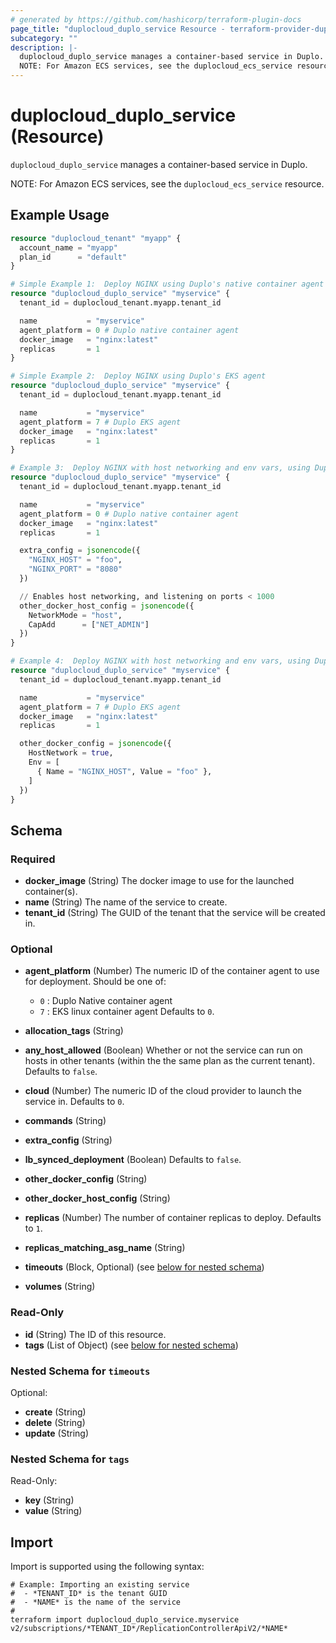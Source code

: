 ```yaml
---
# generated by https://github.com/hashicorp/terraform-plugin-docs
page_title: "duplocloud_duplo_service Resource - terraform-provider-duplocloud"
subcategory: ""
description: |-
  duplocloud_duplo_service manages a container-based service in Duplo.
  NOTE: For Amazon ECS services, see the duplocloud_ecs_service resource.
---
```


# duplocloud_duplo_service (Resource)

`duplocloud_duplo_service` manages a container-based service in Duplo.

NOTE: For Amazon ECS services, see the `duplocloud_ecs_service` resource.

## Example Usage

```terraform
resource "duplocloud_tenant" "myapp" {
  account_name = "myapp"
  plan_id      = "default"
}

# Simple Example 1:  Deploy NGINX using Duplo's native container agent
resource "duplocloud_duplo_service" "myservice" {
  tenant_id = duplocloud_tenant.myapp.tenant_id

  name           = "myservice"
  agent_platform = 0 # Duplo native container agent
  docker_image   = "nginx:latest"
  replicas       = 1
}

# Simple Example 2:  Deploy NGINX using Duplo's EKS agent
resource "duplocloud_duplo_service" "myservice" {
  tenant_id = duplocloud_tenant.myapp.tenant_id

  name           = "myservice"
  agent_platform = 7 # Duplo EKS agent
  docker_image   = "nginx:latest"
  replicas       = 1
}

# Example 3:  Deploy NGINX with host networking and env vars, using Duplo's native container agent
resource "duplocloud_duplo_service" "myservice" {
  tenant_id = duplocloud_tenant.myapp.tenant_id

  name           = "myservice"
  agent_platform = 0 # Duplo native container agent
  docker_image   = "nginx:latest"
  replicas       = 1

  extra_config = jsonencode({
    "NGINX_HOST" = "foo",
    "NGINX_PORT" = "8080"
  })

  // Enables host networking, and listening on ports < 1000
  other_docker_host_config = jsonencode({
    NetworkMode = "host",
    CapAdd      = ["NET_ADMIN"]
  })
}

# Example 4:  Deploy NGINX with host networking and env vars, using Duplo's EKS agent
resource "duplocloud_duplo_service" "myservice" {
  tenant_id = duplocloud_tenant.myapp.tenant_id

  name           = "myservice"
  agent_platform = 7 # Duplo EKS agent
  docker_image   = "nginx:latest"
  replicas       = 1

  other_docker_config = jsonencode({
    HostNetwork = true,
    Env = [
      { Name = "NGINX_HOST", Value = "foo" },
    ]
  })
}
```

<!-- schema generated by tfplugindocs -->
## Schema

### Required

- **docker_image** (String) The docker image to use for the launched container(s).
- **name** (String) The name of the service to create.
- **tenant_id** (String) The GUID of the tenant that the service will be created in.

### Optional

- **agent_platform** (Number) The numeric ID of the container agent to use for deployment.
Should be one of:

   - `0` : Duplo Native container agent
   - `7` : EKS linux container agent
 Defaults to `0`.
- **allocation_tags** (String)
- **any_host_allowed** (Boolean) Whether or not the service can run on hosts in other tenants (within the the same plan as the current tenant). Defaults to `false`.
- **cloud** (Number) The numeric ID of the cloud provider to launch the service in. Defaults to `0`.
- **commands** (String)
- **extra_config** (String)
- **lb_synced_deployment** (Boolean) Defaults to `false`.
- **other_docker_config** (String)
- **other_docker_host_config** (String)
- **replicas** (Number) The number of container replicas to deploy. Defaults to `1`.
- **replicas_matching_asg_name** (String)
- **timeouts** (Block, Optional) (see [below for nested schema](#nestedblock--timeouts))
- **volumes** (String)

### Read-Only

- **id** (String) The ID of this resource.
- **tags** (List of Object) (see [below for nested schema](#nestedatt--tags))

<a id="nestedblock--timeouts"></a>
### Nested Schema for `timeouts`

Optional:

- **create** (String)
- **delete** (String)
- **update** (String)


<a id="nestedatt--tags"></a>
### Nested Schema for `tags`

Read-Only:

- **key** (String)
- **value** (String)

## Import

Import is supported using the following syntax:

```shell
# Example: Importing an existing service
#  - *TENANT_ID* is the tenant GUID
#  - *NAME* is the name of the service
#
terraform import duplocloud_duplo_service.myservice v2/subscriptions/*TENANT_ID*/ReplicationControllerApiV2/*NAME*
```
